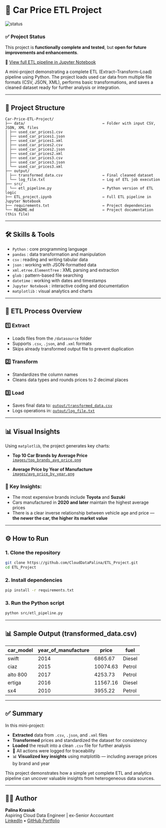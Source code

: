 # 🚗 Car Price ETL Project
![status](https://img.shields.io/badge/status-passed-brightgreen)

### ✅ Project Status
This project is **functionally complete and tested**, but **open for future improvements and enhancements**.

📄 [View full ETL pipeline in Jupyter Notebook](https://github.com/CloudDataPalina/ETL_Project/blob/main/ETL_project.ipynb)


A mini-project demonstrating a complete ETL (Extract–Transform–Load) pipeline using Python. The project loads used car data from multiple file formats (CSV, JSON, XML), performs basic transformations, and saves a cleaned dataset ready for further analysis or integration.

---

## 📁 Project Structure

```
Car-Price-ETL-Project/
├── data/                                   ← Folder with input CSV, JSON, XML files
│ ├── used_car_prices1.csv
│ ├── used_car_prices1.json
│ ├── used_car_prices1.xml
│ ├── used_car_prices2.csv
│ ├── used_car_prices2.json
│ ├── used_car_prices2.xml
│ ├── used_car_prices3.csv
│ ├── used_car_prices3.json
│ └── used_car_prices3.xml
├── output/
│ ├── transformed_data.csv                  ← Final cleaned dataset
│ └── log_file.txt                          ← Log of ETL job execution
├── src/
│ └── etl_pipeline.py                       ← Python version of ETL logic
├── ETL_project.ipynb                       ← Full ETL pipeline in Jupyter Notebook
├── requirements.txt                        ← Project dependencies
└── README.md                               ← Project documentation (this file)
```


---

## 🛠️ Skills & Tools

- `Python` : core programming language
- `pandas` : data transformation and manipulation
- `csv` : reading and writing tabular data
- `json` : working with JSON-formatted data
- `xml.etree.ElementTree` : XML parsing and extraction
- `glob` : pattern-based file searching
- `datetime` : working with dates and timestamps
- `Jupyter Notebook` : interactive coding and documentation
- `matplotlib` : visual analytics and charts
  
---

## 🔄 ETL Process Overview

### 1️⃣ Extract
- Loads files from the `/datasource` folder  
- Supports `.csv`, `.json`, and `.xml` formats  
- Skips already transformed output file to prevent duplication

### 2️⃣ Transform
- Standardizes the column names
- Cleans data types and rounds prices to 2 decimal places

### 3️⃣ Load
- Saves final data to: [`output/transformed_data.csv`](https://github.com/CloudDataPalina/ETL_Project/blob/main/output/transformed_data.csv)  
- Logs operations in: [`output/log_file.txt`](https://github.com/CloudDataPalina/ETL_Project/blob/main/output/log_file.txt)

---

## 📊 Visual Insights
Using `matplotlib`, the project generates key charts:

- **Top 10 Car Brands by Average Price**  
  [`images/top_brands_avg_price.png`](images/top_brands_avg_price.png)

- **Average Price by Year of Manufacture**  
  [`images/avg_price_by_year.png`](images/avg_price_by_year.png)


### 📌 Key Insights:

- The most expensive brands include **Toyota** and **Suzuki**
- Cars manufactured in **2020 and later** maintain the highest average prices
- There is a clear inverse relationship between vehicle age and price — **the newer the car, the higher its market value**

---

## ⚙️ How to Run

### 1. Clone the repository
```bash
git clone https://github.com/CloudDataPalina/ETL_Project.git
cd ETL_Project
```
### 2. Install dependencies
```bash
pip install -r requirements.txt
```
### 3. Run the Python script
```bash
python src/etl_pipeline.py
```
---

## 📊 Sample Output (transformed_data.csv)

| car_model   | year_of_manufacture | price    | fuel   |
|-------------|---------------------|----------|--------|
| swift       | 2014                | 6865.67  | Diesel |
| ciaz        | 2015                | 10074.63 | Petrol |
| alto 800    | 2017                | 4253.73  | Petrol |
| ertiga      | 2016                | 11567.16 | Diesel |
| sx4         | 2010                | 3955.22  | Petrol |

---

## ✅ Summary

In this mini-project:

- **Extracted** data from `.csv`, `.json`, and `.xml` files  
- **Transformed** prices and standardized the dataset for consistency  
- **Loaded** the result into a clean `.csv` file for further analysis  
- 🧾 All actions were logged for traceability  
- 📊 **Visualized key insights** using matplotlib — including average prices by brand and year

This project demonstrates how a simple yet complete ETL and analytics pipeline can uncover valuable insights from heterogeneous data sources.

---

## 👩‍💻 Author

**Palina Krasiuk**  
Aspiring Cloud Data Engineer | ex-Senior Accountant  
[LinkedIn](https://www.linkedin.com/in/palina-krasiuk-954404372/) • [GitHub Portfolio](https://github.com/CloudDataPalina)
